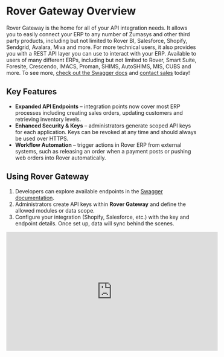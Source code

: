 # Rover Gateway Overview

<PageHeader />

Rover Gateway is the home for all of your API integration needs. It allows you to easily connect your ERP to any number of Zumasys and other third party products, including but not limited to Rover BI, Salesforce, Shopify, Sendgrid, Avalara, Miva and more. For more technical users, it also provides you with a REST API layer you can use to interact with your ERP. Available to users of many different ERPs, including but not limited to Rover, Smart Suite, Foresite, Crescendo, IMACS, Proman, SHIMS, AutoSHIMS, MIS, CUBS and more. To see more, [check out the Swagger docs](https://api.rovererp.com/swagger/index.html) and [contact sales](mailto:sales@zumasys.com) today!

## Key Features

- **Expanded API Endpoints** – integration points now cover most ERP processes including creating sales orders, updating customers and retrieving inventory levels.
- **Enhanced Security & Keys** – administrators generate scoped API keys for each application. Keys can be revoked at any time and should always be used over HTTPS.
- **Workflow Automation** – trigger actions in Rover ERP from external systems, such as releasing an order when a payment posts or pushing web orders into Rover automatically.

## Using Rover Gateway

1. Developers can explore available endpoints in the [Swagger documentation](https://api.rovererp.com/swagger/index.html).
2. Administrators create API keys within **Rover Gateway** and define the allowed modules or data scope.
3. Configure your integration (Shopify, Salesforce, etc.) with the key and endpoint details. Once set up, data will sync behind the scenes.

<iframe width="560" height="315" src="https://www.youtube.com/embed/Qvfm-wM4Hbo" title="YouTube video player" frameborder="0" allow="accelerometer; autoplay; clipboard-write; encrypted-media; gyroscope; picture-in-picture" allowfullscreen></iframe>

<PageFooter />
